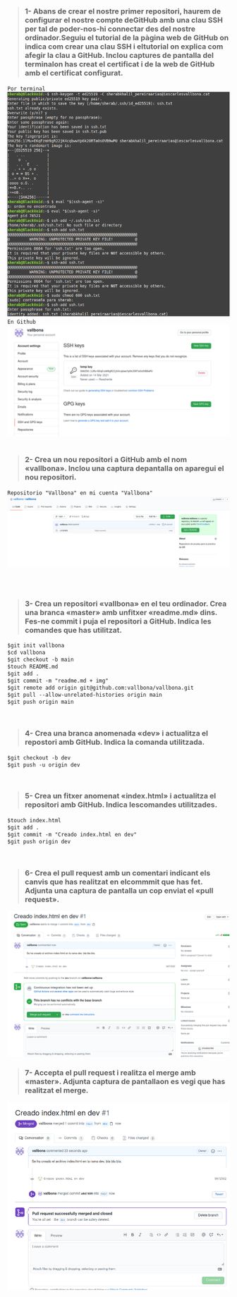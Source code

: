 > ### 1- Abans de crear el nostre primer repositori, haurem de configurar el nostre compte deGitHub amb una clau SSH per tal de poder-nos-hi connectar des del nostre ordinador.Seguiu el tutorial de la  pàgina web de GitHub  on indica com crear una clau SSH i eltutorial on explica com afegir la clau a GitHub. Inclou captures de pantalla del terminalon has creat el certificat i de la web de GitHub amb el certificat configurat. 
``Por terminal``
![Creacion ssh terminal](./img//terminalCreacionSSH.png)
``En Github``
![Creacion ssh terminal](./img//sshConfigGitHub.png)
<br/>
<br/>

> ### 2- Crea   un   nou   repositori   a   GitHub   amb   el   nom   «vallbona».   Inclou   una   captura   depantalla on aparegui el nou repositori. 

``Repositorio "Vallbona" en mi cuenta "Vallbona"``
![Creacion ssh terminal](./img/RepositorioGitHub.png)

<br/>
<br/>

> ### 3- Crea un repositori «vallbona» en el teu ordinador. Crea una branca «master» amb unfitxer «readme.md» dins. Fes-ne commit i puja el repositori a GitHub. Indica les comandes que has utilitzat. 

```
$git init vallbona
$cd vallbona
$git checkout -b main
$touch README.md
$git add .
$git commit -m "readme.md + img"
$git remote add origin git@github.com:vallbona/vallbona.git
$git pull --allow-unrelated-histories origin main
$git push origin main
```

<br/>

> ### 4- Crea   una   branca   anomenada   «dev»   i   actualitza   el   repostori   amb   GitHub.   Indica   la comanda utilitzada. 

```
$git checkout -b dev
$git push -u origin dev

```

<br/>

> ### 5- Crea un fitxer anomenat «index.html» i actualitza el repositori amb GitHub. Indica lescomandes utilitzades. 

```
$touch index.html
$git add .
$git commit -m "Creado index.html en dev"
$git push origin dev

```

<br/>

> ### 6- Crea   el   pull   request   amb   un   comentari   indicant   els   canvis   que   has   realitzat   en   elcommmit que has fet. Adjunta una captura de pantalla un cop enviat el «pull request». 

![Creado pull request](./img/creadoPullRequest.png)
<br/>

> ### 7- Accepta el pull request i realitza el merge amb «master». Adjunta captura de pantallaon es vegi que has realitzat el merge. 

![Merged](./img/merged.png)
<br/>